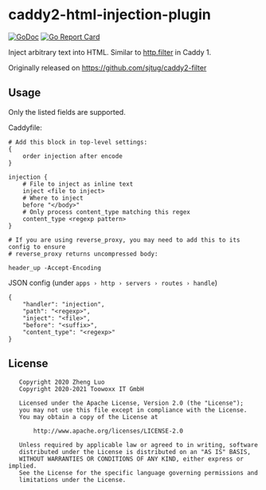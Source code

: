 # caddy2-html-injection-plugin

[![GoDoc](http://img.shields.io/badge/godoc-reference-blue.svg)](https://godoc.org/github.com/toowoxx/caddy2-html-injection-plugin)
[![Go Report Card](https://goreportcard.com/badge/github.com/toowoxx/caddy2-html-injection-plugin)](https://goreportcard.com/report/github.com/toowoxx/caddy2-html-injection-plugin)

Inject arbitrary text into HTML. Similar to [http.filter](https://caddyserver.com/v1/docs/http.filter) in Caddy 1.

Originally released on https://github.com/sjtug/caddy2-filter

## Usage

Only the listed fields are supported.


Caddyfile:
```
# Add this block in top-level settings:
{
	order injection after encode
}

injection {
    # File to inject as inline text
    inject <file to inject>
    # Where to inject
    before "</body>"
    # Only process content_type matching this regex
    content_type <regexp pattern>
}

# If you are using reverse_proxy, you may need to add this to its config to ensure
# reverse_proxy returns uncompressed body:

header_up -Accept-Encoding
```

JSON config (under `apps › http › servers › routes › handle`)
```
{
    "handler": "injection",
    "path": "<regexp>",
    "inject": "<file>",
    "before": "<suffix>",
    "content_type": "<regexp>"
}
```

## License

```
   Copyright 2020 Zheng Luo
   Copyright 2020-2021 Toowoxx IT GmbH

   Licensed under the Apache License, Version 2.0 (the "License");
   you may not use this file except in compliance with the License.
   You may obtain a copy of the License at

       http://www.apache.org/licenses/LICENSE-2.0

   Unless required by applicable law or agreed to in writing, software
   distributed under the License is distributed on an "AS IS" BASIS,
   WITHOUT WARRANTIES OR CONDITIONS OF ANY KIND, either express or implied.
   See the License for the specific language governing permissions and
   limitations under the License.
```
